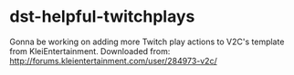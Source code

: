 # dst-helpful-twitchplays
Gonna be working on adding more Twitch play actions to V2C's template from KleiEntertainment.
Downloaded from: http://forums.kleientertainment.com/user/284973-v2c/
